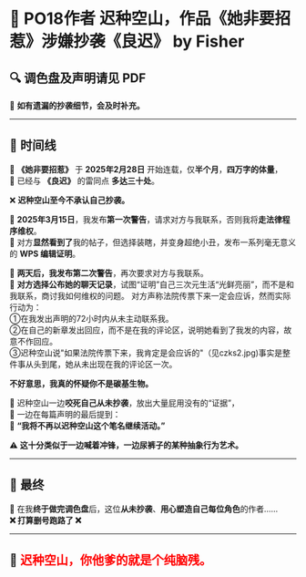 # 📢 PO18作者 迟种空山，作品《她非要招惹》涉嫌抄袭《良迟》 by Fisher  

## 🔍 调色盘及声明请见 PDF  

📌 **如有遗漏的抄袭细节，会及时补充。**  

---

## 📅 时间线  

📖 **《她非要招惹》** 于 **2025年2月28日** 开始连载，仅**半个月**，**四万字的体量**，  
📌 已经与 **《良迟》** 的雷同点 **多达三十处**。  

❌ **迟种空山至今不承认自己抄袭。**  

📢 **2025年3月15日**，我发布**第一次警告**，请求对方与我联系，否则我将**走法律程序维权**。  
🔻 对方**显然看到了**我的帖子，但选择装瞎，并变身超绝小丑，发布一系列毫无意义的 **WPS 编辑证明**。  

📢 **两天后，我发布第二次警告**，再次要求对方与我联系。  
🔻 **对方选择公布她的聊天记录**，试图“证明”自己三次元生活“光鲜亮丽”，而不是和我联系，商讨我如何维权的问题。 
对方声称法院传票下来一定会应诉，然而实际行动为：  
①在我发出声明的72小时内从未主动联系我。  
②在自己的新章发出回应，而不是在我的评论区，说明她看到了我发的内容，故意不作回应。  
③迟种空山说"如果法院传票下来，我肯定是会应诉的"（见czks2.jpg)事实是整件事从头到尾，她从未出现在我的评论区一次。  

**不好意思，我真的怀疑你不是碳基生物。**  

📌 迟种空山一边**咬死自己从未抄袭**，放出大量屁用没有的“证据”，  
📌 一边在每篇声明的最后提到：  
💬 **“我将不再以迟种空山这个笔名继续活动。”**  

⚠ **这十分类似于一边喊着冲锋，一边尿裤子的某种抽象行为艺术。**  

---

## 🚨 最终

📢 在我**终于做完调色盘**后，这位**从未抄袭**、**用心塑造自己每位角色**的作者……  
**❌ 打算删号跑路了 ❌**  

---

## 🔴 **<span style="color:red;">迟种空山，你他爹的就是个纯脑残。</span>**  
